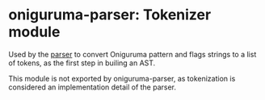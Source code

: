 # oniguruma-parser: Tokenizer module

Used by the [parser](https://github.com/slevithan/oniguruma-parser/tree/main/src/parser) to convert Oniguruma pattern and flags strings to a list of tokens, as the first step in builing an AST.

This module is not exported by oniguruma-parser, as tokenization is considered an implementation detail of the parser.
